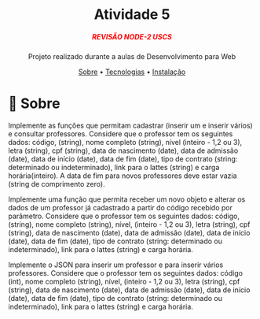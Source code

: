 <h1 align="center">Atividade 5</h1>
<h5 align="center" style="color: red;">REVISÃO NODE-2 USCS</h5>
<p align="center">Projeto realizado durante a aulas de Desenvolvimento para Web</p>

<p align="center">
 <a href="#-sobre">Sobre</a> •
 <a href="#-tecnologias">Tecnologias</a> • 
 <a href="#-instalação">Instalação</a>
</p>

# 📖 Sobre

<p>Implemente as funções que permitam cadastrar (inserir um e inserir vários) e consultar professores. Considere que o professor tem os seguintes dados: código, (string), nome completo (string), nível (inteiro - 1,2 ou 3), letra (string), cpf (string), data de nascimento (date), data de admissão (date), data de início (date), data de fim (date), tipo de contrato (string: determinado ou indeterminado), link para o lattes (string) e carga horária(inteiro). A data de fim para novos professores deve estar vazia (string de comprimento zero).</p>

<p>Implemente uma função que permita receber um novo objeto e alterar os dados de um professor já cadastrado a partir do código recebido por parâmetro. Considere que o professor tem os seguintes dados: código, (string), nome completo (string), nível, (inteiro - 1,2 ou 3), letra (string), cpf (string), data de nascimento (date), data de admissão (date), data de início (date), data de fim (date), tipo de contrato (string: determinado ou indeterminado), link para o lattes (string) e carga horária.</p>

<p>Implemente o JSON para inserir um professor e para inserir vários professores. Considere que o professor tem os seguintes dados: código (int), nome completo (string), nível, (inteiro - 1,2 ou 3), letra (string), cpf (string), data de nascimento (date), data de admissão (date), data de início (date), data de fim (date), tipo de contrato (string: determinado ou indeterminado), link para o lattes (string) e carga horária.</p>